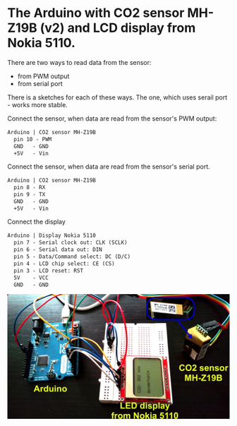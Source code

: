 # The Arduino with CO2 sensor MH-Z19B (v2) and LCD display from Nokia 5110.
There are two ways to read data from the sensor:
* from PWM output 
* from serial port

There is a sketches for each of these ways. The one, which uses serail port - works more stable.

Connect the sensor, when data are read from the sensor's PWM output:
```
Arduino | CO2 sensor MH-Z19B
  pin 10 - PWM
  GND   - GND
  +5V   - Vin
```
Connect the sensor, when data are read from the sensor's serial port.
```
Arduino | CO2 sensor MH-Z19B
  pin 8 - RX
  pin 9 - TX
  GND   - GND
  +5V   - Vin
```
Connect the display
```
Arduino | Display Nokia 5110
  pin 7 - Serial clock out: CLK (SCLK)
  pin 6 - Serial data out: DIN
  pin 5 - Data/Command select: DC (D/C)
  pin 4 - LCD chip select: CE (CS)
  pin 3 - LCD reset: RST
  5V    - VCC
  GND   - GND
```
![](docs/images/arduino-with-co2-sensor-mh-z19b.jpg)
